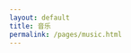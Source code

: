 ```yaml
---
layout: default
title: 音乐
permalink: /pages/music.html
---
```





<div id="player5" class="aplayer" ></div>


<script type="text/javascript" src="{{ "/assets/js/mp3/APlayer.min.js" | prepend: site.baseurl }}"></script>
<script type="text/javascript">
	var ap5 = new APlayer({
	element: document.getElementById('player5'),
	narrow: false,
	autoplay: false,
	showlrc: 3,
	mutex: true,
	theme: '#ad7a86',
	mode: 'random',
	listmaxheight: '69px',
	music: [
		{
			title: 'あっちゅ～ま青春!',
			author: '七森中☆ごらく部',
			url: 'http://devtest.qiniudn.com/あっちゅ～ま青春!.mp3',
			pic: 'http://devtest.qiniudn.com/あっちゅ～ま青春!.jpg',
			lrc: '{{site.baseurl}}/assets/mp3/qingchun.lrc'
		},
		{
			title: 'secret base~君がくれたもの~',
			author: '茅野愛衣',
			url: 'http://devtest.qiniudn.com/secret base~.mp3',
			pic: 'http://devtest.qiniudn.com/secret base~.jpg',
			lrc: '{{site.baseurl}}/assets/mp3/jun.lrc'
		},
		{
			title: '回レ！雪月花',
			author: '小倉唯',
			url: 'http://devtest.qiniudn.com/回レ！雪月花.mp3',
			pic: 'http://devtest.qiniudn.com/回レ！雪月花.jpg',
			lrc: '{{site.baseurl}}/assets/mp3/xueyuehua.lrc'
		}
	]
});
</script>